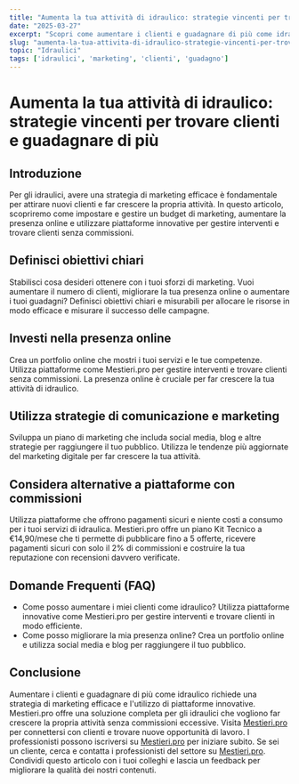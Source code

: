 ```yaml
---
title: "Aumenta la tua attività di idraulico: strategie vincenti per trovare clienti e guadagnare di più"
date: "2025-03-27"
excerpt: "Scopri come aumentare i clienti e guadagnare di più come idraulico grazie a strategie di marketing efficaci e piattaforme innovative senza commissioni."
slug: "aumenta-la-tua-attivita-di-idraulico-strategie-vincenti-per-trovare-clienti-e-guadagnare-di-piu"
topic: "Idraulici"
tags: ['idraulici', 'marketing', 'clienti', 'guadagno']
---
```

# Aumenta la tua attività di idraulico: strategie vincenti per trovare clienti e guadagnare di più

## Introduzione

Per gli idraulici, avere una strategia di marketing efficace è fondamentale per attirare nuovi clienti e far crescere la propria attività. In questo articolo, scopriremo come impostare e gestire un budget di marketing, aumentare la presenza online e utilizzare piattaforme innovative per gestire interventi e trovare clienti senza commissioni.

## Definisci obiettivi chiari

Stabilisci cosa desideri ottenere con i tuoi sforzi di marketing. Vuoi aumentare il numero di clienti, migliorare la tua presenza online o aumentare i tuoi guadagni? Definisci obiettivi chiari e misurabili per allocare le risorse in modo efficace e misurare il successo delle campagne.

## Investi nella presenza online

Crea un portfolio online che mostri i tuoi servizi e le tue competenze. Utilizza piattaforme come Mestieri.pro per gestire interventi e trovare clienti senza commissioni. La presenza online è cruciale per far crescere la tua attività di idraulico.

## Utilizza strategie di comunicazione e marketing

Sviluppa un piano di marketing che includa social media, blog e altre strategie per raggiungere il tuo pubblico. Utilizza le tendenze più aggiornate del marketing digitale per far crescere la tua attività.

## Considera alternative a piattaforme con commissioni

Utilizza piattaforme che offrono pagamenti sicuri e niente costi a consumo per i tuoi servizi di idraulica. Mestieri.pro offre un piano Kit Tecnico a €14,90/mese che ti permette di pubblicare fino a 5 offerte, ricevere pagamenti sicuri con solo il 2% di commissioni e costruire la tua reputazione con recensioni davvero verificate.

## Domande Frequenti (FAQ)

* Come posso aumentare i miei clienti come idraulico?
 Utilizza piattaforme innovative come Mestieri.pro per gestire interventi e trovare clienti in modo efficiente.
* Come posso migliorare la mia presenza online?
 Crea un portfolio online e utilizza social media e blog per raggiungere il tuo pubblico.

## Conclusione

Aumentare i clienti e guadagnare di più come idraulico richiede una strategia di marketing efficace e l'utilizzo di piattaforme innovative. Mestieri.pro offre una soluzione completa per gli idraulici che vogliono far crescere la propria attività senza commissioni eccessive. Visita [Mestieri.pro](https://mestieri.pro/info) per connettersi con clienti e trovare nuove opportunità di lavoro. I professionisti possono iscriversi su [Mestieri.pro](https://mestieri.pro/info) per iniziare subito. Se sei un cliente, cerca e contatta i professionisti del settore su [Mestieri.pro](https://mestieri.pro). Condividi questo articolo con i tuoi colleghi e lascia un feedback per migliorare la qualità dei nostri contenuti.